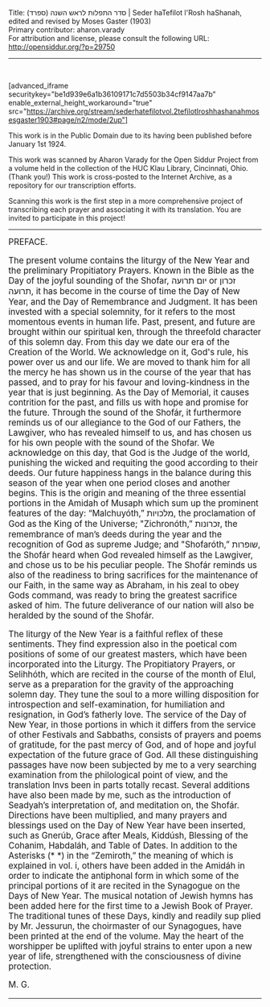 <html>
<head></head>
<body>
Title: סדר התפלות לראש השנה (ספרד)‏ | Seder haTefilot l'Rosh haShanah, edited and revised by Moses Gaster (1903)<br />
Primary contributor: aharon.varady<br />
For attribution and license, please consult the following URL: <a href="http://opensiddur.org/?p=29750">http://opensiddur.org/?p=29750</a>
<p />
<hr />

&nbsp;

[advanced_iframe securitykey="be1d939e6a1b36109171c7d5503b34cf9147aa7b" enable_external_height_workaround="true" src="https://archive.org/stream/sederhatefilotvol.2tefilotlroshhashanahmosesgaster1903#page/n2/mode/2up"]

This work is in the Public Domain due to its having been published before January 1st 1924.

This work was scanned by Aharon Varady for the Open Siddur Project from a volume held in the collection of the HUC Klau Library, Cincinnati, Ohio. (Thank you!) This work is cross-posted to the Internet Archive, as a repository for our transcription efforts.

Scanning this work is the first step in a more comprehensive project of transcribing each prayer and associating it with its translation. You are invited to participate in this project!

<hr />

<div class="english" style="font-size: 1.2em;">
PREFACE. 


The present volume contains the liturgy of the New Year and the preliminary Propitiatory Prayers. Known in the Bible as the Day of the joyful sounding of the Shofar, יום תרועה or זכרון תרועה, it has become in the course of time the Day of New Year, and the Day of Remembrance and Judgment. It has been invested with a special solemnity, for it refers to the most momentous events in human life. Past, present, and future are brought within our spiritual ken, through the threefold character of this solemn day. From this day we date our era of the Creation of the World. We acknowledge on it, God's rule, his power over us and our life. We are moved to thank him for all the mercy he has shown us in the course of the year that has passed, and to pray for his favour and loving-kindness in the year that is just beginning. As the Day of Memorial, it causes contrition for the past, and fills us with hope and promise for the future. Through the sound of the Shofár, it furthermore reminds us of our allegiance to the God of our Fathers, the Lawgiver, who has revealed himself to us, and has chosen us for his own people with the sound of the Shofar. We acknowledge on this day, that God is the Judge of the world, punishing the wicked and requiting the good according to their deeds. Our future happiness hangs in the balance during this season of the year when one period closes and another begins. This is the origin and meaning of the three essential portions in the Amidah of Musaph which sum up the prominent features of the day: “Malchuyóth,” מלכויות, the proclamation of God as the King of the Universe; "Zichronóth,” זכרונות, the remembrance of man’s deeds during the year and the recognition of God as supreme Judge; and "Shofaróth,” שופרות, the Shofár heard when God revealed himself as the Lawgiver, and chose us to be his peculiar people. The Shofár reminds us also of the readiness to bring sacrifices for the maintenance of our Faith, in the same way as Abraham, in his zeal to obey Gods command, was ready to bring the greatest sacrifice asked of him. The future deliverance of our nation will also be heralded by the sound of the Shofár. 

The liturgy of the New Year is a faithful reflex of these sentiments. They find expression also in the poetical com positions of some of our greatest masters, which have been incorporated into the Liturgy. The Propitiatory Prayers, or Selihhóth, which are recited in the course of the month of Elul, serve as a preparation for the gravity of the approaching solemn day. They tune the soul to a more willing disposition for introspection and self-examination, for humiliation and resignation, in God’s fatherly love. The service of the Day of New Year, in those portions in which it differs from the service of other Festivals and Sabbaths, consists of prayers and poems of gratitude, for the past mercy of God, and of hope and joyful expectation of the future grace of God. All these distinguishing passages have now been subjected by me to a very searching examination from the philological point of view, and the translation lnvs been in parts totally recast. Several additions have also been made by me, such as the introduction of Seadyah’s interpretation of, and meditation on, the Shofár. Directions have been multiplied, and many prayers and blessings used on the Day of New Year have been inserted, such as Gnerúb, Grace after Meals, Kiddúsh, Blessing of the Cohanim, Habdaláh, and Table of Dates. In addition to the Asterisks (* *) in the “Zemiroth,” the meaning of which is explained in vol. i, others have been added in the Amidáh in order to indicate the antiphonal form in which some of the principal portions of it are recited in the Synagogue on the Days of New Year. The musical notation of Jewish hymns has been added here for the first time to a Jewish Book of Prayer. The traditional tunes of these Days, kindly and readily sup plied by Mr. Jessurun, the choirmaster of our Synagogues, have been printed at the end of the volume. May the heart of the worshipper be uplifted with joyful strains to enter upon a new year of life, strengthened with the consciousness of divine protection. 

M. G. 
</div>

<hr />

&nbsp;
</body>
</html>